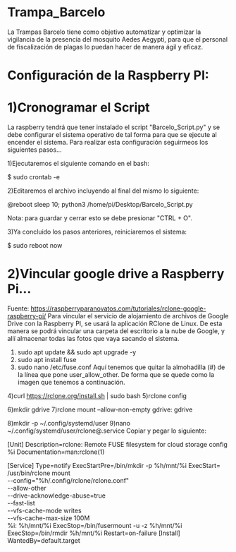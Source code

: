 # Trampa_Barcelo
La Trampas Barcelo  tiene como objetivo automatizar y optimizar la vigilancia de la presencia del mosquito Aedes Aegypti, para que el personal de fiscalización de plagas lo puedan hacer de manera ágil y eficaz.

# Configuración de la Raspberry PI:
# 1)Cronogramar el Script
La raspberry tendrá que tener instalado el script "Barcelo_Script.py" y se debe configurar el sistema operativo de tal forma para que se ejecute al encender el sistema.
Para realizar esta configuración seguirmeos los siguientes pasos...

1)Ejecutaremos el siguiente comando en el bash:

$ sudo crontab -e

2)Editaremos el archivo incluyendo al final del mismo lo siguiente:

@reboot sleep 10; python3 /home/pi/Desktop/Barcelo_Script.py

Nota: para guardar y cerrar esto se debe presionar "CTRL + O".

3)Ya concluido los pasos anteriores, reiniciaremos el sistema:

$ sudo reboot now

# 2)Vincular google drive a Raspberry Pi...
Fuente: https://raspberryparanovatos.com/tutoriales/rclone-google-raspberry-pi/
Para vincular el servicio de alojamiento de archivos de Google Drive con la Raspberry PI, se usará la aplicación RClone de Linux.
De esta manera se podrá vincular una carpeta del escritorio a la nube de Google, y allí almacenar todas las fotos que vaya sacando el sistema.

1) sudo apt update && sudo apt upgrade -y
2) sudo apt install fuse
3) sudo nano /etc/fuse.conf
Aquí tenemos que quitar la almohadilla (#) de la línea que pone user_allow_other. De forma que se quede como la imagen que tenemos a continuación.

4)curl https://rclone.org/install.sh | sudo bash
5)rclone config

6)mkdir gdrive
7)rclone mount –allow-non-empty gdrive: gdrive

8)mkdir -p ~/.config/systemd/user
9)nano ~/.config/systemd/user/rclone@.service
Copiar y pegar lo siguiente: 

[Unit]
Description=rclone: Remote FUSE filesystem for cloud storage config %i
Documentation=man:rclone(1)

[Service]
Type=notify
ExecStartPre=/bin/mkdir -p %h/mnt/%i
ExecStart= \
  /usr/bin/rclone mount \
    --config="%h/.config/rclone/rclone.conf" \
    --allow-other \
    --drive-acknowledge-abuse=true \
    --fast-list \
    --vfs-cache-mode writes \
    --vfs-cache-max-size 100M  \
    %i: %h/mnt/%i
ExecStop=/bin/fusermount -u -z %h/mnt/%i
ExecStop=/bin/rmdir %h/mnt/%i
Restart=on-failure
[Install]
WantedBy=default.target
